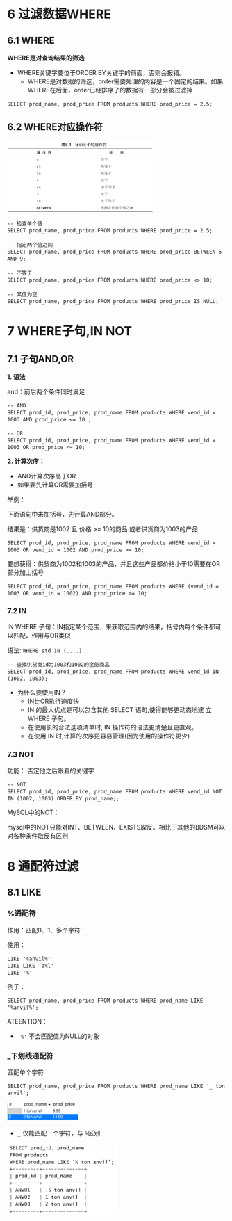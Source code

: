 # 6 过滤数据WHERE



## 6.1 WHERE

**WHERE是对查询结果的筛选**

- WHERE关键字要位于ORDER BY关键字的前面，否则会报错。
  - WHERE是对数据的筛选，order需要处理的内容是一个固定的结果。如果WHERE在后面，order已经排序了的数据有一部分会被过滤掉

```mysql
SELECT prod_name, prod_price FROM products WHERE prod_price = 2.5;
```



## 6.2 WHERE对应操作符

<img src="image/4检索Select.pic/image-20220310173014473.png" alt="image-20220310173014473" style="zoom:33%;" />



```mysql
-- 检查单个值
SELECT prod_name, prod_price FROM products WHERE prod_price = 2.5;

-- 指定两个值之间
SELECT prod_name, prod_price FROM products WHERE prod_price BETWEEN 5 AND 9;

-- 不等于
SELECT prod_name, prod_price FROM products WHERE prod_price <> 10;

-- 某值为空
SELECT prod_name, prod_price FROM products WHERE prod_price IS NULL;
```







# 7 WHERE子句,IN NOT

## 7.1 子句AND,OR

**1. 语法**

and：前后两个条件同时满足

```mysql
-- AND
SELECT prod_id, prod_price, prod_name FROM products WHERE vend_id = 1003 AND prod_price <= 10 ;

-- OR
SELECT prod_id, prod_price, prod_name FROM products WHERE vend_id = 1003 OR prod_price <= 10;
```



**2. 计算次序：**

- AND计算次序高于OR
- 如果要先计算OR需要加括号



举例：

下面语句中未加括号，先计算AND部分。

结果是：供货商是1002 且 价格 >= 10的商品 或者供货商为1003的产品

```mysql
SELECT prod_id, prod_price, prod_name FROM products WHERE vend_id = 1003 OR vend_id = 1002 AND prod_price >= 10;
```



要想获得：供货商为1002和1003的产品，并且这些产品都价格小于10需要在OR部分加上括号

```mysql
SELECT prod_id, prod_price, prod_name FROM products WHERE (vend_id = 1003 OR vend_id = 1002) AND prod_price >= 10;
```



### 7.2 IN

IN WHERE 子句：IN指定某个范围，来获取范围内的结果，括号内每个条件都可以匹配，作用与OR类似



语法: `WHERE std IN (....)`

```mysql 
-- 查找供货商id为1003和1002的全部商品
SELECT prod_id, prod_price, prod_name FROM products WHERE vend_id IN (1002, 1003);
```



- 为什么要使用IN？
  - IN比OR执行速度快
  - IN 的最大优点是可以包含其他 SELECT 语句,使得能够更动态地建
    立 WHERE 子句。
  -  在使用长的合法选项清单时, IN 操作符的语法更清楚且更直观。
  -  在使用 IN 时,计算的次序更容易管理(因为使用的操作符更少)





### 7.3 NOT



功能： 否定他之后跟着的关键字

```mysql
-- NOT
SELECT prod_id, prod_price, prod_name FROM products WHERE vend_id NOT IN (1002, 1003) ORDER BY prod_name;;
```



MySQL中的NOT：

mysql中的NOT只能对INT、BETWEEN、EXISTS取反。相比于其他的BDSM可以对各种条件取反有区别







# 8 通配符过滤

## 8.1 LIKE

### %通配符

作用：匹配0、1、多个字符

使用：

```mysql
LIKE '%anvil%'
LIKE LIKE 'a%l'
LIKE '%'
```

例子：

```mysql
SELECT prod_name, prod_price FROM products WHERE prod_name LIKE '%anvil%';
```



ATEENTION：

- `'%'` 不会匹配值为NULL的对象



### _下划线通配符

匹配单个字符

```mysql
SELECT prod_name, prod_price FROM products WHERE prod_name LIKE '_ ton anvil';
```

<img src="image/6过滤数据WHERE.pic/image-20220316092206107.png" alt="image-20220316092206107" style="zoom: 33%;" />





- `_` 仅能匹配一个字符，与 `%`区别

<img src="image/6过滤数据WHERE.pic/image-20220316092425411.png" alt="image-20220316092425411" style="zoom: 33%;" />





